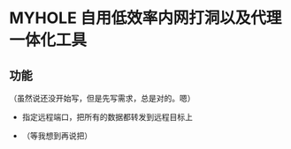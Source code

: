 # MYHOLE 自用低效率内网打洞以及代理一体化工具
## 功能

（虽然说还没开始写，但是先写需求，总是对的。嗯）

  - 指定远程端口，把所有的数据都转发到远程目标上
  
  - （等我想到再说把）